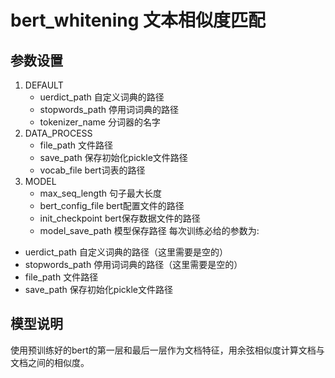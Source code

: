# bert_whitening 文本相似度匹配
## 参数设置
1. DEFAULT
    - uerdict_path 自定义词典的路径
    - stopwords_path 停用词词典的路径
    - tokenizer_name 分词器的名字
2. DATA_PROCESS
    - file_path 文件路径
    - save_path 保存初始化pickle文件路径
    - vocab_file bert词表的路径
3. MODEL
    - max_seq_length 句子最大长度
    - bert_config_file bert配置文件的路径
    - init_checkpoint bert保存数据文件的路径
    - model_save_path 模型保存路径
每次训练必给的参数为:
* uerdict_path 自定义词典的路径（这里需要是空的）
* stopwords_path 停用词词典的路径（这里需要是空的）
* file_path 文件路径
* save_path 保存初始化pickle文件路径
## 模型说明
使用预训练好的bert的第一层和最后一层作为文档特征，用余弦相似度计算文档与文档之间的相似度。